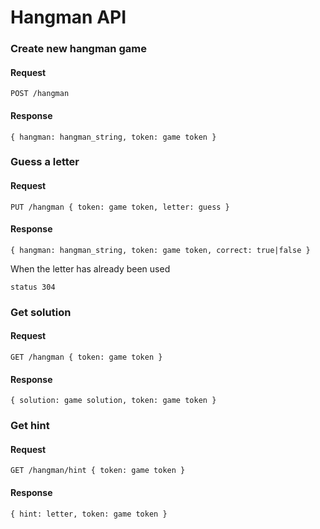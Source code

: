 # Hangman API


### Create new hangman game

#### Request

```
POST /hangman
```

#### Response

```
{ hangman: hangman_string, token: game token }
```

### Guess a letter

#### Request

```
PUT /hangman { token: game token, letter: guess }
```

#### Response

```
{ hangman: hangman_string, token: game token, correct: true|false }
```

When the letter has already been used

```
status 304
```

### Get solution

#### Request

```
GET /hangman { token: game token }
```
#### Response
```
{ solution: game solution, token: game token }
```
### Get hint

#### Request

```
GET /hangman/hint { token: game token }
```

#### Response

```
{ hint: letter, token: game token }
```

